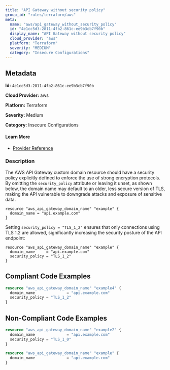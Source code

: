 ```yaml
---
title: "API Gateway without security policy"
group_id: "rules/terraform/aws"
meta:
  name: "aws/api_gateway_without_security_policy"
  id: "4e1cc5d3-2811-4fb2-861c-ee9b3cb7f90b"
  display_name: "API Gateway without security policy"
  cloud_provider: "aws"
  platform: "Terraform"
  severity: "MEDIUM"
  category: "Insecure Configurations"
---
```

## Metadata

**Id:** `4e1cc5d3-2811-4fb2-861c-ee9b3cb7f90b`

**Cloud Provider:** aws

**Platform:** Terraform

**Severity:** Medium

**Category:** Insecure Configurations

#### Learn More

 - [Provider Reference](https://registry.terraform.io/providers/hashicorp/aws/latest/docs/resources/api_gateway_domain_name#security_policy)

### Description

 The AWS API Gateway custom domain resource should have a security policy explicitly defined to enforce the use of strong encryption protocols. By omitting the `security_policy` attribute or leaving it unset, as shown below, the domain name may default to an older, less secure version of TLS, making the API vulnerable to downgrade attacks and exposure of sensitive data.

```
resource "aws_api_gateway_domain_name" "example" {
  domain_name = "api.example.com"
}
```

Setting `security_policy = "TLS_1_2"` ensures that only connections using TLS 1.2 are allowed, significantly increasing the security posture of the API endpoint:

```
resource "aws_api_gateway_domain_name" "example" {
  domain_name     = "api.example.com"
  security_policy = "TLS_1_2"
}
```


## Compliant Code Examples
```terraform
resource "aws_api_gateway_domain_name" "example4" {
  domain_name              = "api.example.com"
  security_policy = "TLS_1_2"
}

```
## Non-Compliant Code Examples
```terraform
resource "aws_api_gateway_domain_name" "example2" {
  domain_name              = "api.example.com"
  security_policy = "TLS_1_0"
}

```

```terraform
resource "aws_api_gateway_domain_name" "example" {
  domain_name              = "api.example.com"
}

```